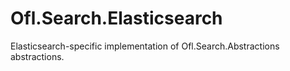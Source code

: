 # Ofl.Search.Elasticsearch
Elasticsearch-specific implementation of Ofl.Search.Abstractions abstractions.
